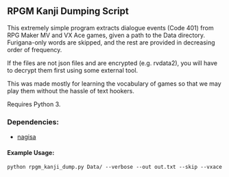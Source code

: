 ## RPGM Kanji Dumping Script

This extremely simple program extracts dialogue events (Code 401) from RPG Maker MV and VX Ace games, given a path to the Data directory. Furigana-only words are skipped, and the rest are provided in decreasing order of frequency.

If the files are not json files and are encrypted (e.g. rvdata2), you will have to decrypt them first using some external tool.

This was made mostly for learning the vocabulary of games so that we may play them without the hassle of text hookers.

Requires Python 3.

### Dependencies:
* [nagisa](https://github.com/taishi-i/nagisa)

#### Example Usage:
	python rpgm_kanji_dump.py Data/ --verbose --out out.txt --skip --vxace